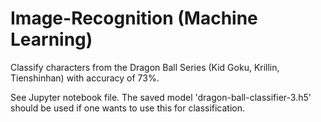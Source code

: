 # Image-Recognition (Machine Learning)

Classify characters from the Dragon Ball Series (Kid Goku, Krillin, Tienshinhan) with accuracy of 73%.

See Jupyter notebook file. The saved model 'dragon-ball-classifier-3.h5' should be used if one wants to use this for classification.
